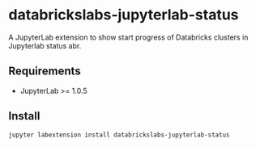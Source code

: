 # databrickslabs-jupyterlab-status

A JupyterLab extension to show start progress of Databricks clusters in Jupyterlab status abr.


## Requirements

* JupyterLab >= 1.0.5

## Install

```bash
jupyter labextension install databrickslabs-jupyterlab-status
```